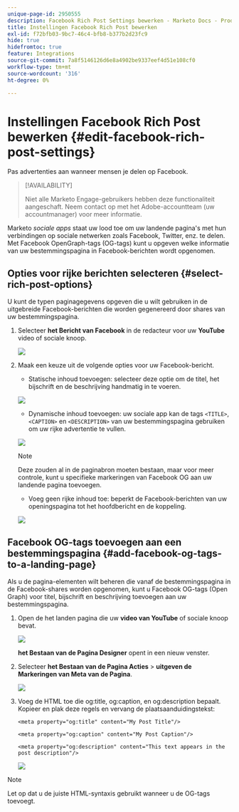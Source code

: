 ```yaml
---
unique-page-id: 2950555
description: Facebook Rich Post Settings bewerken - Marketo Docs - Productdocumentatie
title: Instellingen Facebook Rich Post bewerken
exl-id: f72bfb03-9bc7-46c4-bfb8-b377b2d23fc9
hide: true
hidefromtoc: true
feature: Integrations
source-git-commit: 7a8f5146126d6e8a4902be9337eef4d51e108cf0
workflow-type: tm+mt
source-wordcount: '316'
ht-degree: 0%

---
```


# Instellingen Facebook Rich Post bewerken {#edit-facebook-rich-post-settings}

Pas advertenties aan wanneer mensen je delen op Facebook.

>[!AVAILABILITY]
>
>Niet alle Marketo Engage-gebruikers hebben deze functionaliteit aangeschaft. Neem contact op met het Adobe-accountteam (uw accountmanager) voor meer informatie.

Marketo _sociale apps_ staat uw lood toe om uw landende pagina&#39;s met hun verbindingen op sociale netwerken zoals Facebook, Twitter, enz. te delen. Met Facebook OpenGraph-tags (OG-tags) kunt u opgeven welke informatie van uw bestemmingspagina in Facebook-berichten wordt opgenomen.

## Opties voor rijke berichten selecteren {#select-rich-post-options}

U kunt de typen paginagegevens opgeven die u wilt gebruiken in de uitgebreide Facebook-berichten die worden gegenereerd door shares van uw bestemmingspagina.

1. Selecteer **het Bericht van Facebook** in de redacteur voor uw **YouTube** video of sociale knoop.

   ![](assets/image2014-9-22-16-3a47-3a21.png)

1. Maak een keuze uit de volgende opties voor uw Facebook-bericht.

   * Statische inhoud toevoegen: selecteer deze optie om de titel, het bijschrift en de beschrijving handmatig in te voeren.

   ![](assets/image2014-9-22-16-3a48-3a0.png)

   * Dynamische inhoud toevoegen: uw sociale app kan de tags `<TITLE>`, `<CAPTION>` en `<DESCRIPTION>` van uw bestemmingspagina gebruiken om uw rijke advertentie te vullen.

   ![](assets/image2014-9-22-16-3a48-3a9.png)

   >[!NOTE]
   >
   >Deze zouden al in de paginabron moeten bestaan, maar voor meer controle, kunt u specifieke markeringen van Facebook OG aan uw landende pagina toevoegen.

   * Voeg geen rijke inhoud toe: beperkt de Facebook-berichten van uw openingspagina tot het hoofdbericht en de koppeling.

   ![](assets/image2014-9-22-16-3a48-3a18.png)

## Facebook OG-tags toevoegen aan een bestemmingspagina {#add-facebook-og-tags-to-a-landing-page}

Als u de pagina-elementen wilt beheren die vanaf de bestemmingspagina in de Facebook-shares worden opgenomen, kunt u Facebook OG-tags (Open Graph) voor titel, bijschrift en beschrijving toevoegen aan uw bestemmingspagina.

1. Open de het landen pagina die uw **video van YouTube** of sociale knoop bevat.

   ![](assets/image2014-9-22-16-3a51-3a28.png)

   **het Bestaan van de Pagina Designer** opent in een nieuw venster.

1. Selecteer **het Bestaan van de Pagina Acties** > **uitgeven de Markeringen van Meta van de Pagina**.

   ![](assets/image2014-9-22-16-3a51-3a36.png)

1. Voeg de HTML toe die og:title, og:caption, en og:description bepaalt. Kopieer en plak deze regels en vervang de plaatsaanduidingstekst:

   `<meta property="og:title" content="My Post Title"/>`

   `<meta property="og:caption" content="My Post Caption"/>`

   `<meta property="og:description" content="This text appears in the post description"/>`

   ![](assets/image2014-9-22-16-3a52-3a8.png)

>[!NOTE]
>
>Let op dat u de juiste HTML-syntaxis gebruikt wanneer u de OG-tags toevoegt.
